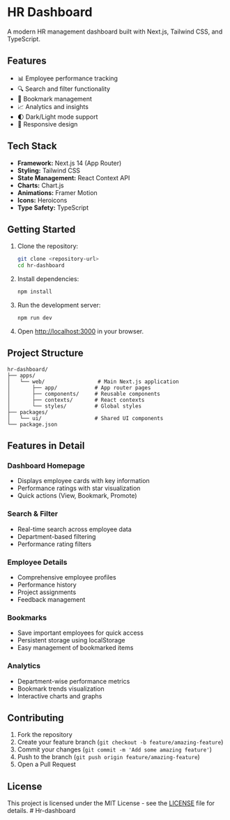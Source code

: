 # HR Dashboard

A modern HR management dashboard built with Next.js, Tailwind CSS, and TypeScript.

## Features

- 📊 Employee performance tracking
- 🔍 Search and filter functionality
- 📌 Bookmark management
- 📈 Analytics and insights
- 🌓 Dark/Light mode support
- 📱 Responsive design

## Tech Stack

- **Framework:** Next.js 14 (App Router)
- **Styling:** Tailwind CSS
- **State Management:** React Context API
- **Charts:** Chart.js
- **Animations:** Framer Motion
- **Icons:** Heroicons
- **Type Safety:** TypeScript

## Getting Started

1. Clone the repository:
   ```bash
   git clone <repository-url>
   cd hr-dashboard
   ```

2. Install dependencies:
   ```bash
   npm install
   ```

3. Run the development server:
   ```bash
   npm run dev
   ```

4. Open [http://localhost:3000](http://localhost:3000) in your browser.

## Project Structure

```
hr-dashboard/
├── apps/
│   └── web/                 # Main Next.js application
│       ├── app/            # App router pages
│       ├── components/     # Reusable components
│       ├── contexts/       # React contexts
│       └── styles/         # Global styles
├── packages/
│   └── ui/                 # Shared UI components
└── package.json
```

## Features in Detail

### Dashboard Homepage
- Displays employee cards with key information
- Performance ratings with star visualization
- Quick actions (View, Bookmark, Promote)

### Search & Filter
- Real-time search across employee data
- Department-based filtering
- Performance rating filters

### Employee Details
- Comprehensive employee profiles
- Performance history
- Project assignments
- Feedback management

### Bookmarks
- Save important employees for quick access
- Persistent storage using localStorage
- Easy management of bookmarked items

### Analytics
- Department-wise performance metrics
- Bookmark trends visualization
- Interactive charts and graphs

## Contributing

1. Fork the repository
2. Create your feature branch (`git checkout -b feature/amazing-feature`)
3. Commit your changes (`git commit -m 'Add some amazing feature'`)
4. Push to the branch (`git push origin feature/amazing-feature`)
5. Open a Pull Request

## License

This project is licensed under the MIT License - see the [LICENSE](LICENSE) file for details.
#   H r - d a s h b o a r d  
 